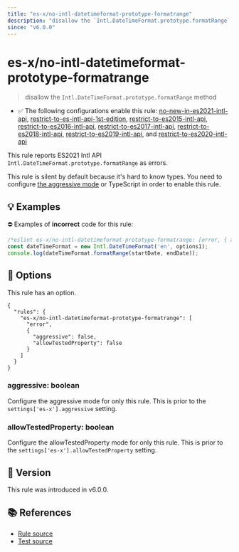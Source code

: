 ```yaml
---
title: "es-x/no-intl-datetimeformat-prototype-formatrange"
description: "disallow the `Intl.DateTimeFormat.prototype.formatRange` method"
since: "v6.0.0"
---
```


# es-x/no-intl-datetimeformat-prototype-formatrange
> disallow the `Intl.DateTimeFormat.prototype.formatRange` method

- ✅ The following configurations enable this rule: [no-new-in-es2021-intl-api], [restrict-to-es-intl-api-1st-edition], [restrict-to-es2015-intl-api], [restrict-to-es2016-intl-api], [restrict-to-es2017-intl-api], [restrict-to-es2018-intl-api], [restrict-to-es2019-intl-api], and [restrict-to-es2020-intl-api]

This rule reports ES2021 Intl API `Intl.DateTimeFormat.prototype.formatRange` as errors.

This rule is silent by default because it's hard to know types. You need to configure [the aggressive mode](../#the-aggressive-mode) or TypeScript in order to enable this rule.

## 💡 Examples

⛔ Examples of **incorrect** code for this rule:

<eslint-playground type="bad">

```js
/*eslint es-x/no-intl-datetimeformat-prototype-formatrange: [error, { aggressive: true }] */
const dateTimeFormat = new Intl.DateTimeFormat('en', options1);
console.log(dateTimeFormat.formatRange(startDate, endDate));
```

</eslint-playground>

## 🔧 Options

This rule has an option.

```jsonc
{
  "rules": {
    "es-x/no-intl-datetimeformat-prototype-formatrange": [
      "error",
      {
        "aggressive": false,
        "allowTestedProperty": false
      }
    ]
  }
}
```

### aggressive: boolean

Configure the aggressive mode for only this rule.
This is prior to the `settings['es-x'].aggressive` setting.

### allowTestedProperty: boolean

Configure the allowTestedProperty mode for only this rule.
This is prior to the `settings['es-x'].allowTestedProperty` setting.

## 🚀 Version

This rule was introduced in v6.0.0.

## 📚 References

- [Rule source](https://github.com/eslint-community/eslint-plugin-es-x/blob/master/lib/rules/no-intl-datetimeformat-prototype-formatrange.js)
- [Test source](https://github.com/eslint-community/eslint-plugin-es-x/blob/master/tests/lib/rules/no-intl-datetimeformat-prototype-formatrange.js)

[no-new-in-es2021-intl-api]: ../configs/index.md#no-new-in-es2021-intl-api
[restrict-to-es-intl-api-1st-edition]: ../configs/index.md#restrict-to-es-intl-api-1st-edition
[restrict-to-es2015-intl-api]: ../configs/index.md#restrict-to-es2015-intl-api
[restrict-to-es2016-intl-api]: ../configs/index.md#restrict-to-es2016-intl-api
[restrict-to-es2017-intl-api]: ../configs/index.md#restrict-to-es2017-intl-api
[restrict-to-es2018-intl-api]: ../configs/index.md#restrict-to-es2018-intl-api
[restrict-to-es2019-intl-api]: ../configs/index.md#restrict-to-es2019-intl-api
[restrict-to-es2020-intl-api]: ../configs/index.md#restrict-to-es2020-intl-api
